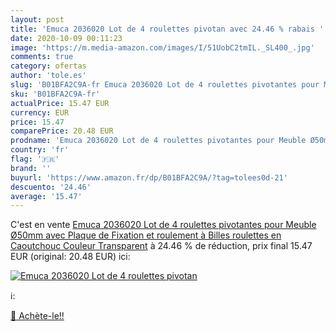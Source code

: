```yaml
---
layout: post
title: 'Emuca 2036020 Lot de 4 roulettes pivotan avec 24.46 % rabais '
date: 2020-10-09 00:11:23
image: 'https://m.media-amazon.com/images/I/51UobC2tmIL._SL400_.jpg'
comments: true
category: ofertas
author: 'tole.es'
slug: 'B01BFA2C9A-fr Emuca 2036020 Lot de 4 roulettes pivotantes pour Meuble...'
sku: 'B01BFA2C9A-fr'
actualPrice: 15.47 EUR
currency: EUR
price: 15.47
comparePrice: 20.48 EUR
prodname: 'Emuca 2036020 Lot de 4 roulettes pivotantes pour Meuble Ø50mm avec Plaque de Fixation et roulement à Billes  roulettes en Caoutchouc Couleur Transparent'
country: 'fr'
flag: '🇫🇷'
brand: ''
buyurl: 'https://www.amazon.fr/dp/B01BFA2C9A/?tag=tolees0d-21'
descuento: '24.46'
average: '15.47'
---
```


C'est en vente [Emuca 2036020 Lot de 4 roulettes pivotantes pour Meuble Ø50mm avec Plaque de Fixation et roulement à Billes  roulettes en Caoutchouc Couleur Transparent](https://www.amazon.fr/dp/B01BFA2C9A/?tag=tolees0d-21)  à  24.46 % de réduction, prix final  15.47 EUR (original: 20.48 EUR) ici:

[![Emuca 2036020 Lot de 4 roulettes pivotan](https://m.media-amazon.com/images/I/51UobC2tmIL._SL400_.jpg)](https://www.amazon.fr/dp/B01BFA2C9A/?tag=tolees0d-21)

ℹ️:


[🛒 Achète-le!!](https://www.amazon.fr/dp/B01BFA2C9A/?tag=tolees0d-21)
